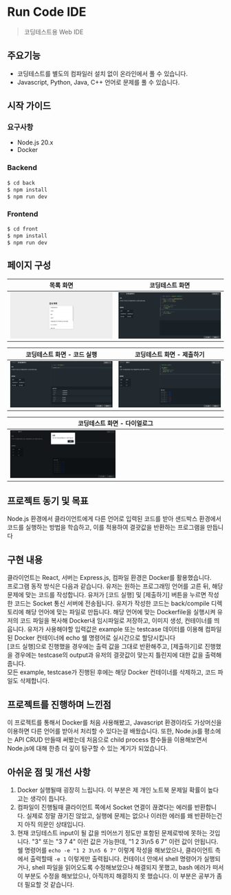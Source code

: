 # Run Code IDE

> 코딩테스트용 Web IDE

## 주요기능

- 코딩테스트를 별도의 컴파일러 설치 없이 온라인에서 풀 수 있습니다.
- Javascript, Python, Java, C++ 언어로 문제를 풀 수 있습니다.

## 시작 가이드

### 요구사항

- Node.js 20.x
- Docker

### Backend

<pre><code>$ cd back
$ npm install
$ npm run dev
</code></pre>

### Frontend

<pre><code>$ cd front
$ npm install
$ npm run dev
</code></pre>

## 페이지 구성

| 목록 화면                                                     | 코딩테스트 화면                                                     |
| ------------------------------------------------------------- | ------------------------------------------------------------------- |
| <img src="front/public/1.png" width="100%" alt="목록 화면" /> | <img src="front/public/2.png" width="100%" alt="코딩테스트 화면" /> |

| 코딩테스트 화면 - 코드 실행                                                     | 코딩테스트 화면 - 제출하기                                                     |
| ------------------------------------------------------------------------------- | ------------------------------------------------------------------------------ |
| <img src="front/public/3.png" width="100%" alt="코딩테스트 화면 - 코드 실행" /> | <img src="front/public/4.png" width="100%" alt="코딩테스트 화면 - 제출하기" /> |

| 코딩테스트 화면 - 다이얼로그                                                    |
| ------------------------------------------------------------------------------- |
| <img src="front/public/5.png" width="50%" alt="코딩테스트 화면 - 다이얼로그" /> |

## 프로젝트 동기 및 목표

Node.js 환경에서 클라이언트에게 다른 언어로 입력된 코드를 받아 샌드박스 환경에서 코드를 실행하는 방법을 학습하고, 이를 적용하여 결괏값을 반환하는 프로그램을 만듭니다

## 구현 내용

클라이언트는 React, 서버는 Express.js, 컴파일 환경은 Docker를 활용했습니다. <br />
프로그램 동작 방식은 다음과 같습니다. 유저는 원하는 프로그래밍 언어를 고른 뒤, 해당 문제에 맞는 코드를 작성합니다. 유저가 [코드 실행] 및 [제출하기] 버튼을 누르면 작성한 코드는 Socket 통신 서버에 전송됩니다. 유저가 작성한 코드는 back/compile 디렉토리에 해당 언어에 맞는 파일로 만듭니다.
해당 언어에 맞는 Dockerfile을 실행시켜 유저의 코드 파일을 복사해 Docker내 임시파일로 저장하고, 이미지 생성, 컨테이너를 띄웁니다.
유저가 사용해야할 입력값은 example 또는 testcase 데이터를 이용해 컴파일된 Docker 컨테이너에 echo 쉘 명령어로 실시간으로 할당시킵니다 <br />
[코드 실행]으로 진행했을 경우에는 출력 값을 그대로 반환해주고, [제출하기]로 진행했을 경우에는 testcase의 output과 유저의 결괏값이 맞는지 틀린지에 대한 값을 출력해줍니다. <br />
모든 example, testcase가 진행된 후에는 해당 Docker 컨테이너를 삭제하고, 코드 파일도 삭제합니다.

## 프로젝트를 진행하며 느낀점

이 프로젝트를 통해서 Docker를 처음 사용해봤고, Javascript 환경이라도 가상머신을 이용하면 다른 언어를 받아서 처리할 수 있다는걸 배웠습니다. 또한, Node.js를 평소에는 API CRUD 만들때 써봤는데 처음으로 child process 함수들을 이용해보면서 Node.js에 대해 한층 더 깊이 탐구할 수 있는 계기가 되었습니다.

## 아쉬운 점 및 개선 사항

1. Docker 실행될때 굉장히 느립니다. 이 부분은 제 개인 노트북 문제일 확률이 높다고는 생각이 듭니다.
2. 컴파일이 진행될때 클라이언트 쪽에서 Socket 연결이 끊겼다는 에러를 반환합니다. 실제로 정말 끊기진 않았고, 실행에 문제는 없으나 이러한 에러를 왜 반환하는건지 아직 의문인 상태입니다.
3. 현재 코딩테스트 input이 될 값을 띄어쓰기 정도만 포함된 문제로밖에 못하는 것입니다. "3" 또는 "3 7 4" 이런 값은 가능한데, "1 2 3\n5 6 7" 이런 값이 안됩니다. 쉘 명령어를 <code>echo -e "1 2 3\n5 6 7"</code> 이렇게 작성을 해보았으나, 클라이언트 측에서 출력할때 <code>-e 1</code> 이렇게만 출력됩니다. 컨테이너 안에서 shell 명령어가 실행되거나, shell 파일을 읽어오도록 수정해보았으나 해결되지 못했고, bash 에러가 떠서 이 부분도 수정을 해보았으나, 아직까지 해결하지 못 했습니다. 이 부분은 공부가 좀 더 필요할 것 같습니다.
